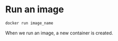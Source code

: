 # Run an image

```bash
docker run image_name
```

When we run an image, a new container is created.
